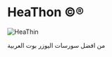 # HeaThon ©®

![HeaThin](https://i.ibb.co/rckbKSq/IMG-20230501-163029-278.jpg)

من افضل سورسات اليوزر بوت العربية



